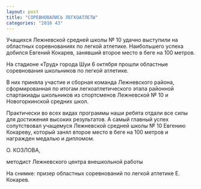 ```yaml
---
layout: post
title: "СОРЕВНОВАЛИСЬ ЛЕГКОАТЛЕТЫ"
categories: "2016 43"
---
```


Учащихся Лежневской средней школы № 10 удачно выступили на областных соревнованиях по легкой атлетике. Наибольшего успеха добился Евгений Кокарев, занявший второе место в беге на 100 метров.

На стадионе «Труд» города Шуи 6 октября прошли областные соревнования школьников по легкой атлетике.

В них приняла участие и сборная команда Лежневского района, сформированная по итогам легкоатлетического этапа районной спартакиады школьников из спортсменов Лежневской № 10 и Новогоркинской средних школ.

Практически во всех видах программы наши ребята отдали все силы для достижения высоких результатов. А самый главный успех сопутствовал учащемуся Лежневской средней школы № 10 Евгению Кокареву, который занял второе место в беге на 100 метров и награжден медалью и дипломом.

О. КОЗЛОВА,

методист Лежневского центра внешкольной работы

На снимке: призер областных соревнований по легкой атлетике Е. Кокарев.


